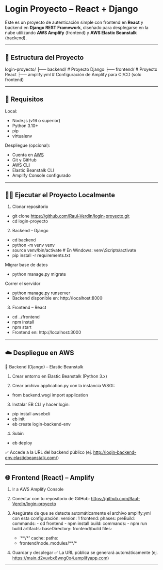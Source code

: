 # Login Proyecto – React + Django

Este es un proyecto de autenticación simple con frontend en **React** y backend en **Django REST Framework**, diseñado para desplegarse en la nube utilizando **AWS Amplify** (frontend) y **AWS Elastic Beanstalk** (backend).

---

## 📁 Estructura del Proyecto

login-proyecto/
├── backend/ # Proyecto Django
├── frontend/ # Proyecto React
├── amplify.yml # Configuración de Amplify para CI/CD (solo frontend)

---

## 🚀 Requisitos

Local:
- Node.js (v16 o superior)
- Python 3.10+
- pip
- virtualenv

Despliegue (opcional):
- Cuenta en [AWS](https://aws.amazon.com/)
- Git y GitHub
- AWS CLI
- Elastic Beanstalk CLI
- Amplify Console configurado

---

## 🧑‍💻 Ejecutar el Proyecto Localmente

1. Clonar repositorio

- git clone https://github.com/Raul-Verdin/login-proyecto.git
- cd login-proyecto


2. Backend – Django

- cd backend
- python -m venv venv
- source venv/bin/activate  # En Windows: venv\Scripts\activate
- pip install -r requirements.txt

Migrar base de datos
- python manage.py migrate

Correr el servidor
- python manage.py runserver
- Backend disponible en: http://localhost:8000


3. Frontend – React

- cd ../frontend
- npm install
- npm start
- Frontend en: http://localhost:3000


---


## ☁️ Despliegue en AWS

🔧 Backend (Django) – Elastic Beanstalk
1. Crear entorno en Elastic Beanstalk (Python 3.x)

2. Crear archivo application.py con la instancia WSGI:
- from backend.wsgi import application

3. Instalar EB CLI y hacer login:
- pip install awsebcli
- eb init
- eb create login-backend-env

4. Subir:
- eb deploy

✅ Accede a la URL del backend público (ej. http://login-backend-env.elasticbeanstalk.com/)


---


## 🌐 Frontend (React) – Amplify

1. Ir a AWS Amplify Console

2. Conectar con tu repositorio de GitHub: https://github.com/Raul-Verdin/login-proyecto

3. Asegúrate de que se detecte automáticamente el archivo amplify.yml con esta configuración:
version: 1
frontend:
  phases:
    preBuild:
      commands:
        - cd frontend
        - npm install
    build:
      commands:
        - npm run build
  artifacts:
    baseDirectory: frontend/build
    files:
      - '**/*'
  cache:
    paths:
      - frontend/node_modules/**/*

4. Guardar y desplegar
✅ La URL pública se generará automáticamente (ej. https://main.d2vuvbx8wng0o4.amplifyapp.com)


---
